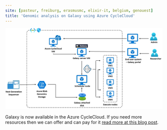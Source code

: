 ```yaml
---
site: [pasteur, freiburg, erasmusmc, elixir-it, belgium, genouest]
title: 'Genomic analysis on Galaxy using Azure CycleCloud'
---
```


![Graphical Abstract](/assets/media/azure-galaxy.png)


Galaxy is now available in the Azure CycleCloud. If you need more resources then we can offer and can pay for it [read more at this blog post](https://azure.microsoft.com/en-us/blog/genomic-analysis-on-galaxy-using-azure-cyclecloud/).


